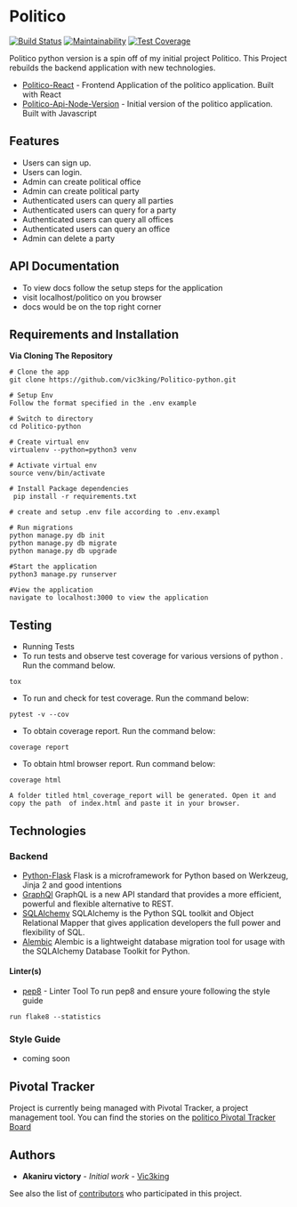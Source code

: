 # Politico

[![Build Status](https://travis-ci.com/vic3king/Politico-python.svg?branch=master)](https://travis-ci.com/vic3king/Politico-python)
[![Maintainability](https://api.codeclimate.com/v1/badges/25b45e5ab91006cbbb4f/maintainability)](https://codeclimate.com/github/vic3king/Politico-python/maintainability)
[![Test Coverage](https://api.codeclimate.com/v1/badges/25b45e5ab91006cbbb4f/test_coverage)](https://codeclimate.com/github/vic3king/Politico-python/test_coverage)

Politico python version is a spin off of my initial project Politico. This Project rebuilds the backend application with new technologies.

* [Politico-React](https://github.com/vic3king/Politico-React) - Frontend Application of the politico application. Built with React
* [Politico-Api-Node-Version](https://github.com/vic3king/politico) - Initial version of the politico application. Built with Javascript

## Features
* Users can sign up.
* Users can login.
* Admin can create political office
* Admin can create political party
* Authenticated users can query all parties
* Authenticated users can query for a party
* Authenticated users can query all offices
* Authenticated users can query an office
* Admin can delete a party




## API Documentation
- To view docs follow the setup steps for the application
- visit localhost/politico on you browser
- docs would be on the top right corner

## Requirements and Installation
**Via Cloning The Repository**
```
# Clone the app
git clone https://github.com/vic3king/Politico-python.git

# Setup Env
Follow the format specified in the .env example

# Switch to directory
cd Politico-python

# Create virtual env
virtualenv --python=python3 venv

# Activate virtual env
source venv/bin/activate

# Install Package dependencies
 pip install -r requirements.txt

# create and setup .env file according to .env.exampl

# Run migrations
python manage.py db init
python manage.py db migrate
python manage.py db upgrade 

#Start the application
python3 manage.py runserver

#View the application
navigate to localhost:3000 to view the application
```
## Testing
- Running Tests
 - To run tests and observe test coverage for various versions of python . Run the command below.
 ```
 tox
 ```
 - To run  and check for test coverage. Run the command below:
 ```
 pytest -v --cov
 ```
 - To obtain coverage report. Run the command below:

 ```
 coverage report
 ```
 - To obtain html browser report. Run command below:
 ```
 coverage html
 ```
 ```
 A folder titled html_coverage_report will be generated. Open it and copy the path  of index.html and paste it in your browser.
 ```
## Technologies 

### Backend

* [Python-Flask](http://flask.pocoo.org/) Flask is a microframework for Python based on Werkzeug, Jinja 2 and good intentions
* [GraphQl](https://graphql.org/) GraphQL is a new API standard that provides a more efficient, powerful and flexible alternative to REST.
* [SQLAlchemy](https://www.sqlalchemy.org/) SQLAlchemy is the Python SQL toolkit and Object Relational Mapper that gives application developers the full power and flexibility of SQL.
* [Alembic](https://alembic.sqlalchemy.org) Alembic is a lightweight database migration tool for usage with the SQLAlchemy Database Toolkit for Python.


#### Linter(s)

* [pep8](https://eslint.org/) - Linter Tool
To run pep8 and ensure youre following the style guide 
```
run flake8 --statistics
```

### Style Guide
* coming soon

## Pivotal Tracker

Project is currently being managed with Pivotal Tracker, a project management tool. You can find the stories on the [politico Pivotal Tracker Board](https://www.pivotaltracker.com/n/projects/2238799)

## Authors

* **Akaniru victory** - *Initial work* - [Vic3king](https://github.com/vic3king)

See also the list of [contributors](https://github.com/vic3king/politico/settings/collaboration) who participated in this project.

